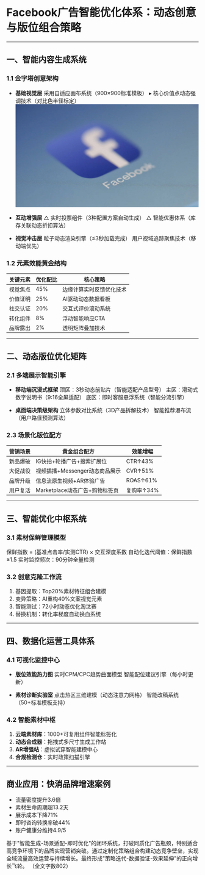 
# Facebook广告智能优化体系：动态创意与版位组合策略

---

## 一、智能内容生成系统

### 1.1 金字塔创意架构
- **基础视觉层**
  采用自适应画布系统（900×900标准模板）
  ▸ 核心价值点动态强调技术（对比色半径标定）
![替代文字](微信图片_20250331105451.png)
- **互动增强层**
  △ 实时投票组件（3种配置方案自动生成）
  △ 智能优惠体系（库存关联动态折扣算法）

- **视觉冲击层**
  粒子动态渲染引擎（≤3秒加载完成）
  用户视域追踪聚焦技术（移动端优先）

### 1.2 元素效能黄金结构
| 关键元素    | 优化配比 | 核心策略                |
|-------------|----------|-------------------------|
| 视觉焦点    | 45%      | 边缘计算实时反馈优化技术 |
| 价值证明    | 25%      | AI驱动动态数据看板       |
| 社交认证    | 20%      | 交互式评价滚动系统       | 
| 转化组件    | 8%       | 浮动智能响应CTA         |
| 品牌露出    | 2%       | 透明矩阵叠加技术         |

---

## 二、动态版位优化矩阵

### 2.1 多端展示智能引擎
- **移动端沉浸式框架**
  顶区：3秒动态前贴片（智能适配产品型号）
  主区：滑动式数字说明书（9:16全屏适配）
  底区：即时客服悬浮系统（智能分流引擎）

- **桌面端决策级架构**
  立体参数对比系统（3D产品拆解技术）
  智能推荐瀑布流（用户路径预测算法）

### 2.3 场景化版位配方
| 营销场景       | 黄金组合配方                     | 效能增幅    |
|----------------|----------------------------------|-------------|
| 新品爆破       | IG快拍+轮播广告+搜索扩展位       | CTR↑43%     |
| 大促战役       | 视频插播+Messenger动态商品展示   | CVR↑51%     |
| 品牌升级       | 信息流原生视频+AR体验广告        | ROAS↑61%    |
| 用户复活       | Marketplace动态广告+购物标签页   | 复购率↑34%  |

---

## 三、智能优化中枢系统

### 3.1 素材保鲜管理模型

保鲜指数 = (基准点击率/实测CTR) × 交互深度系数
自动化迭代阈值：保鲜指数≥1.5
实时监控频次：90分钟全量检测


### 3.2 创意克隆工作流
1. 基因提取：Top20%素材特征组合建模
2. 变异策略：AI重构40%文案视觉元素
3. 智能测试：72小时动态优化淘汰赛
4. 替换机制：转化率梯度自动换血系统

---

## 四、数据化运营工具体系

### 4.1 可视化监控中心
- **版位效能热力图**
  实时CPM/CPC趋势曲面模型
  智能配位建议引擎（每小时更新）

- **素材诊断实验室**
  点击热区三维建模（动态注意力网格）
  智能改稿系统（50+标准模板支持）

### 4.2 智能素材中枢
1. **云端素材库**：1000+可复用组件智能标签化
2. **动态合成器**：拖拽式多尺寸生成工作站
3. **AR增强站**：虚拟试穿智能建模中心
4. **合规检测仓**：实时政策扫描引擎

---

## 商业应用：快消品牌增速案例
- 流量密度提升3.6倍
- 素材生命周期超13.2天
- 展示成本下降71%
- 即时咨询转换率破44%
- 账户健康分维持4.9/5

基于"智能生成-场景适配-即时优化"的闭环系统，打破同质化广告瓶颈，特别适合高竞争环境下的品牌实现营销突破。通过定制化策略组合构建动态竞争壁垒，实现全域流量高效运营与持续增长。最终形成"策略迭代-数据验证-效果延伸"的正向增长飞轮。
（全文字数802）
```
